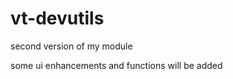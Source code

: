 vt-devutils
===========
second version of my module

some ui enhancements and functions will be added

<img src="https://ma-be.info/piwik/piwik.php?idsite=2&amp;rec=1&mp;action_name=vt_devutils2" style="border:0" alt="" />
